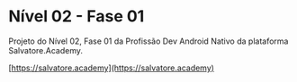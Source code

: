 # Nível 02 - Fase 01

Projeto do Nível 02, Fase 01 da Profissão Dev Android Nativo da plataforma Salvatore.Academy.

[https://salvatore.academy](https://salvatore.academy)

